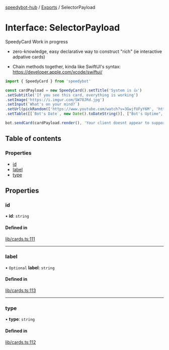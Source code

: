 [speedybot-hub](../README.md) / [Exports](../modules.md) / SelectorPayload

# Interface: SelectorPayload

SpeedyCard
 Work in progress
- zero-knowledge, easy declarative way to construct
"rich" (ie interactive adpative cards)

- Chain methods together, kinda like SwiftUI's syntax: https://developer.apple.com/xcode/swiftui/

```ts 
import { SpeedyCard } from 'speedybot'

const cardPayload = new SpeedyCard().setTitle('System is 👍')
.setSubtitle('If you see this card, everything is working')
.setImage('https://i.imgur.com/SW78JRd.jpg')
.setInput(`What's on your mind?`)
.setUrl(pickRandom(['https://www.youtube.com/watch?v=3GwjfUFyY6M', 'https://www.youtube.com/watch?v=d-diB65scQU']), 'Take a moment to celebrate')
.setTable([[`Bot's Date`, new Date().toDateString()], ["Bot's Uptime", `${String(process.uptime()).substring(0, 25)}s`]])

bot.sendCard(cardPayload.render(), 'Your client doesnt appear to support adaptive cards')
```

## Table of contents

### Properties

- [id](SelectorPayload.md#id)
- [label](SelectorPayload.md#label)
- [type](SelectorPayload.md#type)

## Properties

### id

• **id**: `string`

#### Defined in

[lib/cards.ts:111](https://github.com/valgaze/speedybot-hub/blob/6ed96ba/src/lib/cards.ts#L111)

___

### label

• `Optional` **label**: `string`

#### Defined in

[lib/cards.ts:113](https://github.com/valgaze/speedybot-hub/blob/6ed96ba/src/lib/cards.ts#L113)

___

### type

• **type**: `string`

#### Defined in

[lib/cards.ts:112](https://github.com/valgaze/speedybot-hub/blob/6ed96ba/src/lib/cards.ts#L112)
